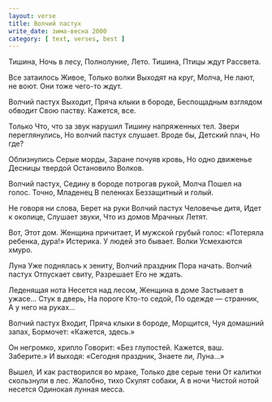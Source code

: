 ```yaml
---
layout: verse
title: Волчий пастух
write_date: зима-весна 2000
category: [ text, verses, best ]
---
```

Тишина,
Ночь в лесу,
Полнолуние,
Лето.
Тишина,
Птицы ждут
Рассвета.

Все затаилось
Живое,
Только волки
Выходят на круг,
Молча,
Не лают, не воют.
Они тоже чего-то ждут.

<!--more-->

Волчий пастух
Выходит,
Пряча клыки в бороде,
Беспощадным взглядом обводит
Свою паству.
Кажется, все.

Только
Что, что за звук нарушил
Тишину напряженных тел.
Звери переглянулись,
Но волчий пастух слушает.
Вроде бы,
Детский плач,
Но где?

Облизнулись
Серые морды,
Заране почуяв кровь,
Но одно движенье
Десницы твердой
Остановило
Волков.

Волчий пастух,
Седину в бороде потрогав рукой,
Молча
Пошел на голос.
Точно,
Младенец
В пеленках
Беззащитный и голый.

Не говоря ни слова,
Берет на руки
Волчий пастух
Человечье дитя,
Идет к околице,
Слушает звуки,
Что из домов
Мрачных
Летят.

Вот,
Этот дом.
Женщина причитает,
И мужской грубый голос:
«Потеряла ребенка, дура!»
Истерика.
У людей это бывает.
Волки
Усмехаются хмуро.

Луна
Уже поднялась к зениту,
Волчий праздник
Пора начать.
Волчий пастух
Отпускает свиту,
Разрешает
Его не ждать.

Леденящая нота
Несется над лесом,
Женщина в доме
Застывает в ужасе...
Стук в дверь,
На пороге
Кто-то седой,
По одежде — странник,
А у него на руках...

Волчий пастух
Входит,
Пряча клыки в бороде,
Морщится,
Чуя домашний запах,
Бормочет:
«Кажется, здесь.»

Он негромко, хрипло
Говорит: «Без глупостей.
Кажется, ваш.
Заберите.»
И выходя:
«Сегодня праздник,
Знаете ли,
Луна...»

Вышел,
И как растворился во мраке,
Только две серые тени
От калитки скользнули в лес.
Жалобно, тихо
Скулят собаки,
А в ночи
Чистой нотой несется
Одинокая лунная месса.
